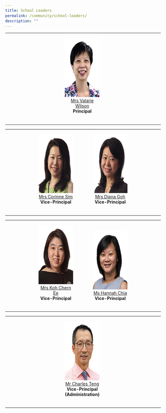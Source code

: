 ```yaml
---
title: School Leaders
permalink: /community/school-leaders/
description: ""
---
```


<table width="100%" border="0" cellspacing="0" cellpadding="5">
  <tbody>
    <tr>
      <td width="37%" valign="bottom">&nbsp;</td>
      <td width="25%" valign="bottom"><p style="text-align:center;"><img src="/images/Others/sl-vwilson.jpg" width="150" height="190" alt="" /><br>
          <a href="mailto:Valarie_koh@schools.gov.sg">Mrs Valarie Wilson</a><br>
          <strong>Principal</strong></p>
        <br></td>
      <td width="38%" valign="bottom">&nbsp;</td>
    </tr>
  </tbody>
</table>
<table width="100%" border="0" cellspacing="0" cellpadding="5">
  <tbody>
    <tr>
      <td width="20%" valign="bottom">&nbsp;</td>
      <td width="25%" valign="bottom"><p style="text-align:center;"><img src="/images/Others/sl-csim.jpg" width="150" height="190" alt=""/><br>
          <a href="mailto:Corinne_SIM@schools.gov.sg">Mrs Corinne Sim</a><br>
          <strong>Vice-Principal</strong> </p>
        <br></td>
      <td width="10%" valign="bottom">&nbsp;</td>
      <td width="25%" valign="bottom"><p style="text-align:center;"><img src="/images/Others/sl-dgoh.jpg" width="150" height="190" alt=""/><br>
          <a href="mailto:Diana_TAN@schools.gov.sg">Mrs Diana Goh</a><br>
          <strong>Vice-Principal</strong> </p>
        <br></td>
      <td width="20%" valign="bottom">&nbsp;</td>
    </tr>
  </tbody>
</table>
<table width="100%" border="0" cellpadding="5" cellspacing="0">
  <tbody>
    <tr>
      <td width="20%" valign="bottom">&nbsp;</td>
      <td width="25%" valign="bottom"><p style="text-align:center;"><img src="/images/Others/sl-kohce.jpg" width="150" height="190" alt=""/><br>
          <a href="mailto:YEOW_Chern_Ee@schools.gov.sg">Mrs Koh Chern Ee</a><br>
          <strong>Vice-Principal</strong> </p>
        <br></td>
      <td width="10%" valign="bottom">&nbsp;</td>
      <td width="25%" valign="bottom"><p style="text-align:center;"><img src="/images/Others/sl-hchia.jpg" width="150" height="190" alt=""/><br>
          <a href="mailto:hannah_chia@schools.gov.sg">Ms Hannah Chia</a><br>
          <strong>Vice-Principal</strong> </p>
        <br></td>
      <td width="20%" valign="bottom">&nbsp;</td>
    </tr>
  </tbody>
</table>

<table width="100%" border="0" cellspacing="0" cellpadding="5">
  <tbody>
    <tr>
      <td width="37%" valign="bottom">&nbsp;</td>
      <td width="25%" valign="bottom"><p style="text-align:center;"><img src="/images/Others/sl-cteng.jpg" width="150" height="190" alt="" /><br>
          <a href="mailto:teng_tat_meng_charles@schools.gov.sg">Mr Charles Teng</a><br>
          <strong>Vice-Principal (Administration)</strong></p>
        <br></td>
      <td width="38%" valign="bottom">&nbsp;</td>
    </tr>
  </tbody>
</table>

